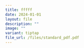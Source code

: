 ```yaml
---
title: fffff
date: 2024-01-01
layout: file
description: ""
image: ""
variant: tiptap
file_url: /files/standard_pdf.pdf
---
```

